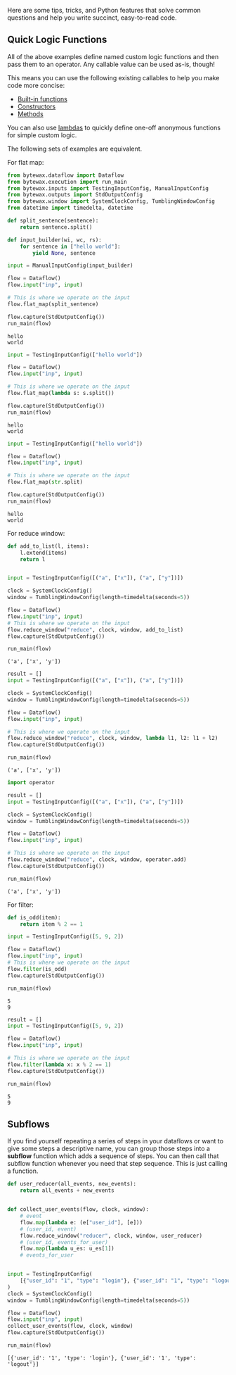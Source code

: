 Here are some tips, tricks, and Python features that solve common questions and help you write succinct, easy-to-read code.

## Quick Logic Functions

All of the above examples define named custom logic functions and then pass them to an operator.
Any callable value can be used as-is, though!

This means you can use the following existing callables to help you make code more concise:

- [Built-in functions](https://docs.python.org/3/library/functions.html)
- [Constructors](https://docs.python.org/3/tutorial/classes.html#class-objects)
- [Methods](https://docs.python.org/3/glossary.html#term-method)

You can also use [lambdas](https://docs.python.org/3/tutorial/controlflow.html#lambda-expressions) to quickly define one-off anonymous functions for simple custom logic.

The following sets of examples are equivalent.

For flat map:

```python
from bytewax.dataflow import Dataflow
from bytewax.execution import run_main
from bytewax.inputs import TestingInputConfig, ManualInputConfig
from bytewax.outputs import StdOutputConfig
from bytewax.window import SystemClockConfig, TumblingWindowConfig
from datetime import timedelta, datetime

def split_sentence(sentence):
    return sentence.split()

def input_builder(wi, wc, rs):
    for sentence in ["hello world"]:
        yield None, sentence

input = ManualInputConfig(input_builder)

flow = Dataflow()
flow.input("inp", input)

# This is where we operate on the input
flow.flat_map(split_sentence)

flow.capture(StdOutputConfig())
run_main(flow)
```

```{testoutput}
hello
world
```

```python
input = TestingInputConfig(["hello world"])

flow = Dataflow()
flow.input("inp", input)

# This is where we operate on the input
flow.flat_map(lambda s: s.split())

flow.capture(StdOutputConfig())
run_main(flow)
```

```{testoutput}
hello
world
```

```python
input = TestingInputConfig(["hello world"])

flow = Dataflow()
flow.input("inp", input)

# This is where we operate on the input
flow.flat_map(str.split)

flow.capture(StdOutputConfig())
run_main(flow)
```

```{testoutput}
hello
world
```


For reduce window:

```python
def add_to_list(l, items):
    l.extend(items)
    return l


input = TestingInputConfig([("a", ["x"]), ("a", ["y"])])

clock = SystemClockConfig()
window = TumblingWindowConfig(length=timedelta(seconds=5))

flow = Dataflow()
flow.input("inp", input)
# This is where we operate on the input
flow.reduce_window("reduce", clock, window, add_to_list)
flow.capture(StdOutputConfig())

run_main(flow)
```

```{testoutput}
('a', ['x', 'y'])
```

```python
result = []
input = TestingInputConfig([("a", ["x"]), ("a", ["y"])])

clock = SystemClockConfig()
window = TumblingWindowConfig(length=timedelta(seconds=5))

flow = Dataflow()
flow.input("inp", input)

# This is where we operate on the input
flow.reduce_window("reduce", clock, window, lambda l1, l2: l1 + l2)
flow.capture(StdOutputConfig())

run_main(flow)
```

```{testoutput}
('a', ['x', 'y'])
```

```python
import operator

result = []
input = TestingInputConfig([("a", ["x"]), ("a", ["y"])])

clock = SystemClockConfig()
window = TumblingWindowConfig(length=timedelta(seconds=5))

flow = Dataflow()
flow.input("inp", input)

# This is where we operate on the input
flow.reduce_window("reduce", clock, window, operator.add)
flow.capture(StdOutputConfig())

run_main(flow)
```

```{testoutput}
('a', ['x', 'y'])
```

For filter:

```python
def is_odd(item):
    return item % 2 == 1

input = TestingInputConfig([5, 9, 2])

flow = Dataflow()
flow.input("inp", input)
# This is where we operate on the input
flow.filter(is_odd)
flow.capture(StdOutputConfig())

run_main(flow)
```

```{testoutput}
5
9
```

```python
result = []
input = TestingInputConfig([5, 9, 2])

flow = Dataflow()
flow.input("inp", input)

# This is where we operate on the input
flow.filter(lambda x: x % 2 == 1)
flow.capture(StdOutputConfig())

run_main(flow)
```

```{testoutput}
5
9
```

## Subflows

If you find yourself repeating a series of steps in your dataflows or want to give some steps a descriptive name, you can group those steps into a **subflow** function which adds a sequence of steps.
You can then call that subflow function whenever you need that step sequence.
This is just calling a function.

```python
def user_reducer(all_events, new_events):
    return all_events + new_events


def collect_user_events(flow, clock, window):
    # event
    flow.map(lambda e: (e["user_id"], [e]))
    # (user_id, event)
    flow.reduce_window("reducer", clock, window, user_reducer)
    # (user_id, events_for_user)
    flow.map(lambda u_es: u_es[1])
    # events_for_user


input = TestingInputConfig(
    [{"user_id": "1", "type": "login"}, {"user_id": "1", "type": "logout"}]
)
clock = SystemClockConfig()
window = TumblingWindowConfig(length=timedelta(seconds=5))

flow = Dataflow()
flow.input("inp", input)
collect_user_events(flow, clock, window)
flow.capture(StdOutputConfig())

run_main(flow)
```

```{testoutput}
[{'user_id': '1', 'type': 'login'}, {'user_id': '1', 'type': 'logout'}]
```
